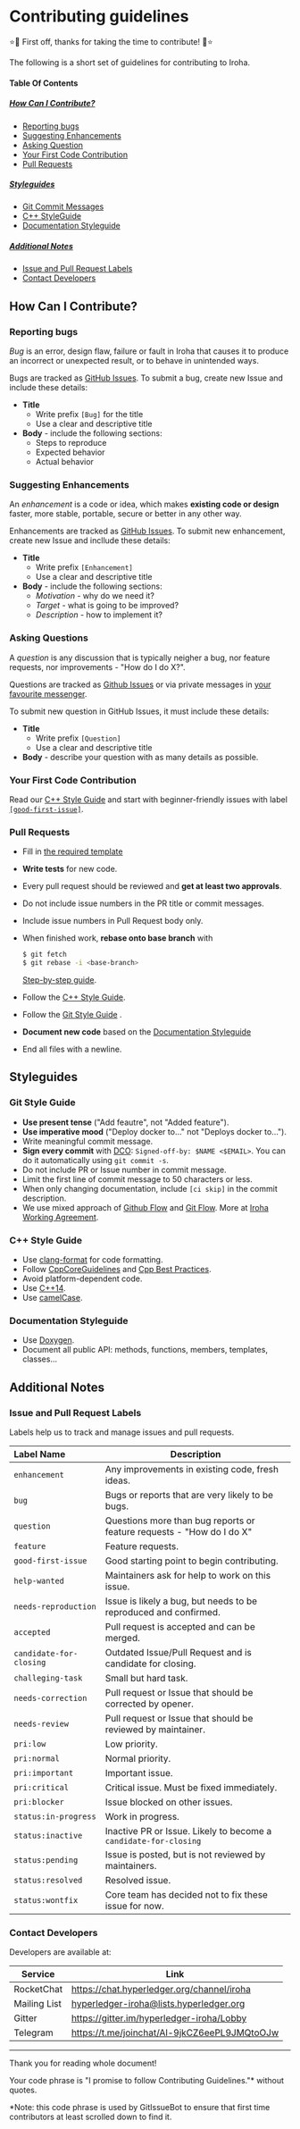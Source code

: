 # Contributing guidelines

:star::tada: First off, thanks for taking the time to contribute! :tada::star:

The following is a short set of guidelines for contributing to Iroha. 



#### Table Of Contents

##### [How Can I Contribute?](#how-can-i-contribute-1)

- [Reporting bugs](#reporting-bugs)
- [Suggesting Enhancements](#suggesting-enhancements)
- [Asking Question](#asking-question)
- [Your First Code Contribution](#your-first-code-contribution)
- [Pull Requests](#pull-requests)

##### [Styleguides](#styleguides-1)

- [Git Commit Messages](#git-commit-messages)
- [C++ StyleGuide](#C++-styleguide)
- [Documentation Styleguide](#documentation-styleguide)

##### [Additional Notes](#additional-notes)

- [Issue and Pull Request Labels](#issue-and-pull-request-labels)
- [Contact Developers](#contact-developers)



## How Can I Contribute?

### Reporting bugs

*Bug* is an error, design flaw, failure or fault in Iroha that causes it to produce an incorrect or unexpected result, or to behave in unintended ways. 

Bugs are tracked as [GitHub Issues](https://guides.github.com/features/issues/). To submit a bug, create new Issue and include these details:
- **Title**
    - Write prefix `[Bug]` for the title
    - Use a clear and descriptive title
- **Body** - include the following sections:
    - Steps to reproduce
    - Expected behavior
    - Actual behavior



### Suggesting Enhancements

An *enhancement* is a code or idea, which makes **existing code or design** faster, more stable, portable, secure or better in any other way.

Enhancements are tracked as [GitHub Issues](https://guides.github.com/features/issues/). To submit new enhancement, create new Issue and incllude these details:

- **Title**
    - Write prefix `[Enhancement]`
    - Use a clear and descriptive title
- **Body** - include the following sections:
    - *Motivation* - why do we need it?
    - *Target* - what is going to be improved?
    - *Description* - how to implement it?



### Asking Questions

A *question* is any discussion that is typically neigher a bug, nor feature requests, nor improvements - "How do I do X?".

Questions are tracked as [Github Issues](https://guides.github.com/features/issues/) or via private messages in [your favourite messenger](#contact-developers).

To submit new question in GitHub Issues, it must include these details:

- **Title**
    - Write prefix `[Question]`
    - Use a clear and descriptive title
- **Body** - describe your question with as many details as possible.



### Your First Code Contribution

Read our [C++ Style Guide](#c++-style-guide) and start with beginner-friendly issues with label [`[good-first-issue]`](https://github.com/hyperledger/iroha/issues?q=is:open+is:issue+label:good-first-issue ). 



### Pull Requests

- Fill in [the required template](.github/PULL_REQUEST_TEMPLATE.md)

- **Write tests** for new code.

- Every pull request should be reviewed and **get at least two approvals**.

- Do not include issue numbers in the PR title or commit messages.

- Include issue numbers in Pull Request body only.

- When finished work, **rebase onto base branch** with 
    ```bash
    $ git fetch
    $ git rebase -i <base-branch>
    ```

    [Step-by-step guide](https://soramitsu.atlassian.net/wiki/spaces/IS/pages/11173889/Rebase+and+merge+guide).

- Follow the [C++ Style Guide](#C++-style-guide).

- Follow the [Git Style Guide](#git-commit-messages) .

- **Document new code** based on the [Documentation Styleguide](#documentation-styleguide)

- End all files with a newline.




## Styleguides

### Git Style Guide

- **Use present tense** ("Add feautre", not "Added feature").
- **Use imperative mood** ("Deploy docker to..." not "Deploys docker to...").
- Write meaningful commit message.
- **Sign every commit** with [DCO](https://github.com/apps/dco): `Signed-off-by: $NAME <$EMAIL>`. 
    You can do it automatically using `git commit -s`.
- Do not include PR or Issue number in commit message. 
- Limit the first line of commit message to 50 characters or less.
- When only changing documentation, include `[ci skip]` in the commit description.
- We use mixed approach of [Github Flow](https://guides.github.com/introduction/flow/) and [Git Flow](http://nvie.com/posts/a-successful-git-branching-model/). More at [Iroha Working Agreement](https://github.com/hyperledger/iroha/wiki/Iroha-working-agreement#2-version-control-system).




### C++ Style Guide

- Use [clang-format](http://clang.llvm.org/docs/ClangFormat.html) for code formatting. 
- Follow [CppCoreGuidelines](http://isocpp.github.io/CppCoreGuidelines/CppCoreGuidelines) and [Cpp Best Practices](https://lefticus.gitbooks.io/cpp-best-practices).
- Avoid platform-dependent code.
- Use [C++14](https://en.wikipedia.org/wiki/C%2B%2B14).
- Use [camelCase](https://en.wikipedia.org/wiki/Camel_case).



### Documentation Styleguide

- Use [Doxygen](http://www.stack.nl/~dimitri/doxygen/manual/docblocks.html).
- Document all public API: methods, functions, members, templates, classes...



## Additional Notes

### Issue and Pull Request Labels

Labels help us to track and manage issues and pull requests.

| Label Name              | Description                              |
| :---------------------- | ---------------------------------------- |
| `enhancement`           | Any improvements in existing code, fresh ideas. |
| `bug`                   | Bugs or reports that are very likely to be bugs. |
| `question`              | Questions more than bug reports or feature requests - "How do I do X" |
| `feature`               | Feature requests.                        |
| `good-first-issue`      | Good starting point to begin contributing. |
| `help-wanted`           | Maintainers ask for help to work on this issue. |
| `needs-reproduction`    | Issue is likely a bug, but needs to be reproduced and confirmed. |
| `accepted`              | Pull request is accepted and can be merged. |
| `candidate-for-closing` | Outdated Issue/Pull Request and is candidate for closing. |
| `challeging-task`       | Small but hard task.                     |
| `needs-correction`      | Pull request or Issue that should be corrected by opener. |
| `needs-review`          | Pull request or Issue that should be reviewed by maintainer. |
| `pri:low`               | Low priority.                            |
| `pri:normal`            | Normal priority.                         |
| `pri:important`         | Important issue.                         |
| `pri:critical`          | Critical issue. Must be fixed immediately. |
| `pri:blocker`           | Issue blocked on other issues.           |
| `status:in-progress`    | Work in progress.                        |
| `status:inactive`       | Inactive PR or Issue. Likely to become a `candidate-for-closing` |
| `status:pending`        | Issue is posted, but is not reviewed by maintainers. |
| `status:resolved`       | Resolved issue.                          |
| `status:wontfix`        | Core team has decided not to fix these issue for now. |



### Contact Developers

Developers are available at:

| Service      | Link                                     |
| ------------ | ---------------------------------------- |
| RocketChat   | https://chat.hyperledger.org/channel/iroha |
| Mailing List | [hyperledger-iroha@lists.hyperledger.org](mailto:hyperledger-iroha@lists.hyperledger.org) |
| Gitter       | https://gitter.im/hyperledger-iroha/Lobby |
| Telegram     | https://t.me/joinchat/Al-9jkCZ6eePL9JMQtoOJw |



---

Thank you for reading whole document! 

Your code phrase is "I promise to follow Contributing Guidelines."* without quotes.

*Note: this code phrase is used by GitIssueBot to ensure that first time contributors at least scrolled down to find it.